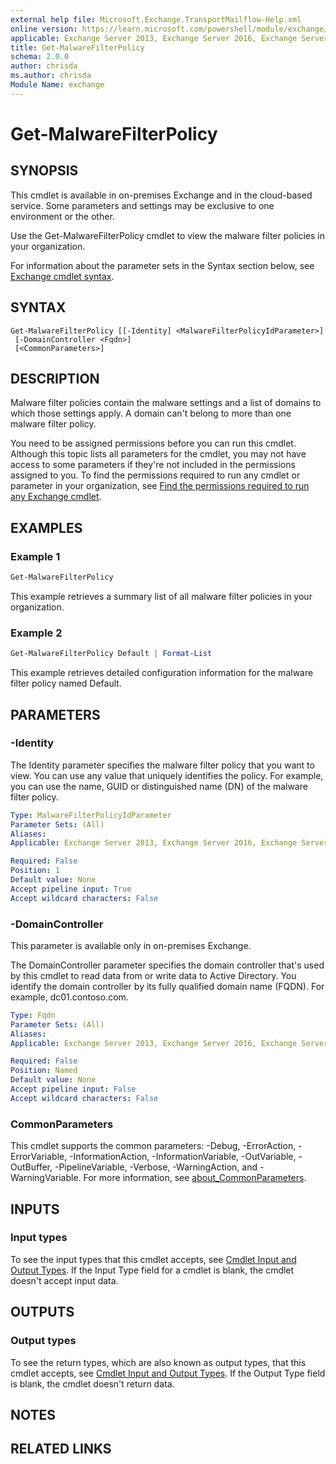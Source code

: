 ```yaml
---
external help file: Microsoft.Exchange.TransportMailflow-Help.xml
online version: https://learn.microsoft.com/powershell/module/exchange/get-malwarefilterpolicy
applicable: Exchange Server 2013, Exchange Server 2016, Exchange Server 2019, Exchange Online, Exchange Online Protection
title: Get-MalwareFilterPolicy
schema: 2.0.0
author: chrisda
ms.author: chrisda
Module Name: exchange
---
```


# Get-MalwareFilterPolicy

## SYNOPSIS
This cmdlet is available in on-premises Exchange and in the cloud-based service. Some parameters and settings may be exclusive to one environment or the other.

Use the Get-MalwareFilterPolicy cmdlet to view the malware filter policies in your organization.

For information about the parameter sets in the Syntax section below, see [Exchange cmdlet syntax](https://learn.microsoft.com/powershell/exchange/exchange-cmdlet-syntax).

## SYNTAX

```
Get-MalwareFilterPolicy [[-Identity] <MalwareFilterPolicyIdParameter>]
 [-DomainController <Fqdn>]
 [<CommonParameters>]
```

## DESCRIPTION
Malware filter policies contain the malware settings and a list of domains to which those settings apply. A domain can't belong to more than one malware filter policy.

You need to be assigned permissions before you can run this cmdlet. Although this topic lists all parameters for the cmdlet, you may not have access to some parameters if they're not included in the permissions assigned to you. To find the permissions required to run any cmdlet or parameter in your organization, see [Find the permissions required to run any Exchange cmdlet](https://learn.microsoft.com/powershell/exchange/find-exchange-cmdlet-permissions).

## EXAMPLES

### Example 1
```powershell
Get-MalwareFilterPolicy
```

This example retrieves a summary list of all malware filter policies in your organization.

### Example 2
```powershell
Get-MalwareFilterPolicy Default | Format-List
```

This example retrieves detailed configuration information for the malware filter policy named Default.

## PARAMETERS

### -Identity
The Identity parameter specifies the malware filter policy that you want to view. You can use any value that uniquely identifies the policy. For example, you can use the name, GUID or distinguished name (DN) of the malware filter policy.

```yaml
Type: MalwareFilterPolicyIdParameter
Parameter Sets: (All)
Aliases:
Applicable: Exchange Server 2013, Exchange Server 2016, Exchange Server 2019, Exchange Online, Exchange Online Protection

Required: False
Position: 1
Default value: None
Accept pipeline input: True
Accept wildcard characters: False
```

### -DomainController
This parameter is available only in on-premises Exchange.

The DomainController parameter specifies the domain controller that's used by this cmdlet to read data from or write data to Active Directory. You identify the domain controller by its fully qualified domain name (FQDN). For example, dc01.contoso.com.

```yaml
Type: Fqdn
Parameter Sets: (All)
Aliases:
Applicable: Exchange Server 2013, Exchange Server 2016, Exchange Server 2019

Required: False
Position: Named
Default value: None
Accept pipeline input: False
Accept wildcard characters: False
```

### CommonParameters
This cmdlet supports the common parameters: -Debug, -ErrorAction, -ErrorVariable, -InformationAction, -InformationVariable, -OutVariable, -OutBuffer, -PipelineVariable, -Verbose, -WarningAction, and -WarningVariable. For more information, see [about_CommonParameters](https://go.microsoft.com/fwlink/p/?LinkID=113216).

## INPUTS

### Input types
To see the input types that this cmdlet accepts, see [Cmdlet Input and Output Types](https://go.microsoft.com/fwlink/p/?linkId=616387). If the Input Type field for a cmdlet is blank, the cmdlet doesn't accept input data.

## OUTPUTS

### Output types
To see the return types, which are also known as output types, that this cmdlet accepts, see [Cmdlet Input and Output Types](https://go.microsoft.com/fwlink/p/?linkId=616387). If the Output Type field is blank, the cmdlet doesn't return data.

## NOTES

## RELATED LINKS
